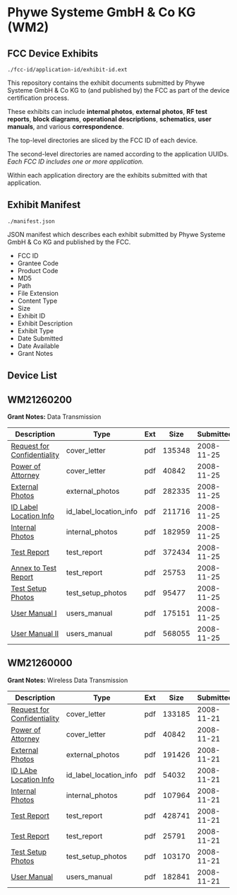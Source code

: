 # Phywe Systeme GmbH & Co KG (WM2)
## FCC Device Exhibits

```
./fcc-id/application-id/exhibit-id.ext
```

This repository contains the exhibit documents submitted by Phywe Systeme GmbH & Co KG to (and published by) the FCC as part of the device certification process.

These exhibits can include **internal photos**, **external photos**, **RF test reports**, **block diagrams**, **operational descriptions**, **schematics**, **user manuals**, and various **correspondence**.

The top-level directories are sliced by the FCC ID of each device.

The second-level directories are named according to the application UUIDs. *Each FCC ID includes one or more application.*

Within each application directory are the exhibits submitted with that application. 

## Exhibit Manifest

```
./manifest.json
```

JSON manifest which describes each exhibit submitted by Phywe Systeme GmbH & Co KG and published by the FCC.

- FCC ID
- Grantee Code
- Product Code
- MD5
- Path
- File Extension
- Content Type
- Size
- Exhibit ID
- Exhibit Description
- Exhibit Type
- Date Submitted
- Date Available
- Grant Notes

## Device List
## WM21260200
**Grant Notes:** Data Transmission

| Description | Type | Ext | Size | Submitted | Available |
| ----------- | ---- | --- | ---- | --------- | --------- |
| [Request for Confidentiality](WM21260200/c3c3c5b4f85f2958972a8d06306c44f3/1035134.pdf) | cover_letter | pdf | 135348 | 2008-11-25 | 2008-11-25 |
| [Power of Attorney](WM21260200/c3c3c5b4f85f2958972a8d06306c44f3/1033756.pdf) | cover_letter | pdf | 40842 | 2008-11-25 | 2008-11-25 |
| [External Photos](WM21260200/c3c3c5b4f85f2958972a8d06306c44f3/1035138.pdf) | external_photos | pdf | 282335 | 2008-11-25 | 2008-11-25 |
| [ID Label Location Info](WM21260200/c3c3c5b4f85f2958972a8d06306c44f3/1035141.pdf) | id_label_location_info | pdf | 211716 | 2008-11-25 | 2008-11-25 |
| [Internal Photos](WM21260200/c3c3c5b4f85f2958972a8d06306c44f3/1035139.pdf) | internal_photos | pdf | 182959 | 2008-11-25 | 2008-11-25 |
| [Test Report](WM21260200/c3c3c5b4f85f2958972a8d06306c44f3/1035133.pdf) | test_report | pdf | 372434 | 2008-11-25 | 2008-11-25 |
| [Annex to Test Report](WM21260200/c3c3c5b4f85f2958972a8d06306c44f3/1035140.pdf) | test_report | pdf | 25753 | 2008-11-25 | 2008-11-25 |
| [Test Setup Photos](WM21260200/c3c3c5b4f85f2958972a8d06306c44f3/1035143.pdf) | test_setup_photos | pdf | 95477 | 2008-11-25 | 2008-11-25 |
| [User Manual I](WM21260200/c3c3c5b4f85f2958972a8d06306c44f3/1035135.pdf) | users_manual | pdf | 175151 | 2008-11-25 | 2008-11-25 |
| [User Manual II](WM21260200/c3c3c5b4f85f2958972a8d06306c44f3/1035136.pdf) | users_manual | pdf | 568055 | 2008-11-25 | 2008-11-25 |
## WM21260000
**Grant Notes:** Wireless Data Transmission

| Description | Type | Ext | Size | Submitted | Available |
| ----------- | ---- | --- | ---- | --------- | --------- |
| [Request for Confidentiality](WM21260000/4dd5de51a211f638b49e960d4043f0bc/1033754.pdf) | cover_letter | pdf | 133185 | 2008-11-21 | 2008-11-21 |
| [Power of Attorney](WM21260000/4dd5de51a211f638b49e960d4043f0bc/1033756.pdf) | cover_letter | pdf | 40842 | 2008-11-21 | 2008-11-21 |
| [External Photos](WM21260000/4dd5de51a211f638b49e960d4043f0bc/1033757.pdf) | external_photos | pdf | 191426 | 2008-11-21 | 2008-11-21 |
| [ID LAbe Location Info](WM21260000/4dd5de51a211f638b49e960d4043f0bc/1033760.pdf) | id_label_location_info | pdf | 54032 | 2008-11-21 | 2008-11-21 |
| [Internal Photos](WM21260000/4dd5de51a211f638b49e960d4043f0bc/1033758.pdf) | internal_photos | pdf | 107964 | 2008-11-21 | 2008-11-21 |
| [Test Report](WM21260000/4dd5de51a211f638b49e960d4043f0bc/1033753.pdf) | test_report | pdf | 428741 | 2008-11-21 | 2008-11-21 |
| [Test Report](WM21260000/4dd5de51a211f638b49e960d4043f0bc/1033759.pdf) | test_report | pdf | 25791 | 2008-11-21 | 2008-11-21 |
| [Test Setup Photos](WM21260000/4dd5de51a211f638b49e960d4043f0bc/1033762.pdf) | test_setup_photos | pdf | 103170 | 2008-11-21 | 2008-11-21 |
| [User Manual](WM21260000/4dd5de51a211f638b49e960d4043f0bc/1033755.pdf) | users_manual | pdf | 182841 | 2008-11-21 | 2008-11-21 |
